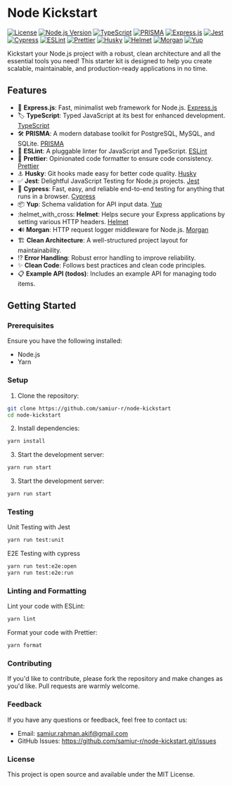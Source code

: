 # Node Kickstart

[![License](https://img.shields.io/badge/license-MIT-blue.svg)](https://opensource.org/licenses/MIT)
[![Node.js Version](https://img.shields.io/badge/node.js-%3E%3D%2012.0.0-brightgreen.svg)](https://nodejs.org/)
[![TypeScript](https://badges.frapsoft.com/typescript/awesome/typescript.svg?v=103)](https://www.typescriptlang.org/)
[![PRISMA](https://img.shields.io/badge/PRISMA-%5E2.25.0-blue)](https://www.prisma.io/)
[![Express.js](https://img.shields.io/badge/Express.js-%5E4.17.1-green)](https://expressjs.com/)
[![Jest](https://img.shields.io/badge/Jest-%5E27.0.4-orange)](https://jestjs.io/)
[![Cypress](https://img.shields.io/badge/Cypress-%5E8.0.0-yellow)](https://www.cypress.io/)
[![ESLint](https://img.shields.io/badge/ESLint-%5E7.32.0-red)](https://eslint.org/)
[![Prettier](https://img.shields.io/badge/Prettier-%5E2.4.0-purple)](https://prettier.io/)
[![Husky](https://img.shields.io/badge/Husky-%5E7.0.1-blueviolet)](https://typicode.github.io/husky/#/)
[![Helmet](https://img.shields.io/badge/Helmet-%5E4.6.0-brightgreen)](https://helmetjs.github.io/)
[![Morgan](https://img.shields.io/badge/Morgan-%5E1.11.0-yellowgreen)](https://github.com/expressjs/morgan)
[![Yup](https://img.shields.io/badge/Yup-%5E0.32.9-lightgrey)](https://github.com/jquense/yup)

Kickstart your Node.js project with a robust, clean architecture and all the essential tools you need! This starter kit is designed to help you create scalable, maintainable, and production-ready applications in no time.

## Features

- :rocket: **Express.js**: Fast, minimalist web framework for Node.js. [Express.js](https://expressjs.com/)
- :label: **TypeScript**: Typed JavaScript at its best for enhanced development. [TypeScript](https://www.typescriptlang.org/)
- :hammer_and_wrench: **PRISMA**: A modern database toolkit for PostgreSQL, MySQL, and SQLite. [PRISMA](https://www.prisma.io/)
- :rotating_light: **ESLint**: A pluggable linter for JavaScript and TypeScript. [ESLint](https://eslint.org/)
- :nail_care: **Prettier**: Opinionated code formatter to ensure code consistency. [Prettier](https://prettier.io/)
- :anchor: **Husky**: Git hooks made easy for better code quality. [Husky](https://typicode.github.io/husky/#/)
- :white_check_mark: **Jest**: Delightful JavaScript Testing for Node.js projects. [Jest](https://jestjs.io/)
- :eyes: **Cypress**: Fast, easy, and reliable end-to-end testing for anything that runs in a browser. [Cypress](https://www.cypress.io/)
- :package: **Yup**: Schema validation for API input data. [Yup](https://github.com/jquense/yup)
- :helmet_with_cross: **Helmet**: Helps secure your Express applications by setting various HTTP headers. [Helmet](https://helmetjs.github.io/)
- :loud_sound: **Morgan**: HTTP request logger middleware for Node.js. [Morgan](https://github.com/expressjs/morgan)
- :building_construction: **Clean Architecture**: A well-structured project layout for maintainability.
- :interrobang: **Error Handling**: Robust error handling to improve reliability.
- :sparkles: **Clean Code**: Follows best practices and clean code principles.
- :clipboard: **Example API (todos)**: Includes an example API for managing todo items.

## Getting Started

### Prerequisites

Ensure you have the following installed:

- Node.js
- Yarn

### Setup

1. Clone the repository:

```bash
git clone https://github.com/samiur-r/node-kickstart
cd node-kickstart
```

2. Install dependencies:

```bash
yarn install
```

3. Start the development server:

```bash
yarn run start
```

3. Start the development server:

```bash
yarn run start
```

### Testing

Unit Testing with Jest

```bash
yarn run test:unit
```

E2E Testing with cypress

```bash
yarn run test:e2e:open
yarn run test:e2e:run
```

### Linting and Formatting

Lint your code with ESLint:

```bash
yarn lint
```

Format your code with Prettier:

```bash
yarn format
```

### Contributing

If you'd like to contribute, please fork the repository and make changes as you'd like. Pull requests are warmly welcome.

### Feedback

If you have any questions or feedback, feel free to contact us:

- Email: samiur.rahman.akif@gmail.com
- GitHub Issues: https://github.com/samiur-r/node-kickstart.git/issues

### License

This project is open source and available under the MIT License.
